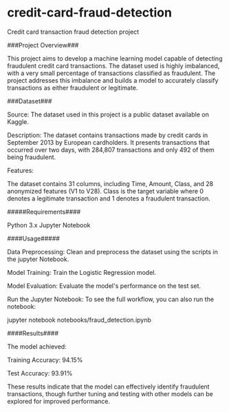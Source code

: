 # credit-card-fraud-detection
Credit card transaction fraud detection project



###Project Overview###


This project aims to develop a machine learning model capable of detecting fraudulent credit card transactions.
The dataset used is highly imbalanced, with a very small percentage of transactions classified as fraudulent. The project addresses this imbalance and builds a model to accurately classify transactions as either fraudulent or legitimate.


###Dataset###


Source: The dataset used in this project is a public dataset available on Kaggle.



Description: The dataset contains transactions made by credit cards in September 2013 by European cardholders. It presents transactions that occurred over two days, with 284,807 transactions and only 492 of them being fraudulent.



Features:


The dataset contains 31 columns, including Time, Amount, Class, and 28 anonymized features (V1 to V28).
Class is the target variable where 0 denotes a legitimate transaction and 1 denotes a fraudulent transaction.

#####Requirements####


Python 3.x
Jupyter Notebook





####Usage#####



Data Preprocessing: Clean and preprocess the dataset using the scripts in the jupyter Notebook.


Model Training: Train the Logistic Regression model.


Model Evaluation: Evaluate the model's performance on the test set.


Run the Jupyter Notebook: To see the full workflow, you can also run the notebook:


jupyter notebook notebooks/fraud_detection.ipynb

####Results####


The model achieved:

Training Accuracy: 94.15%


Test Accuracy: 93.91%



These results indicate that the model can effectively identify fraudulent transactions, though further tuning and testing with other models can be explored for improved performance.

